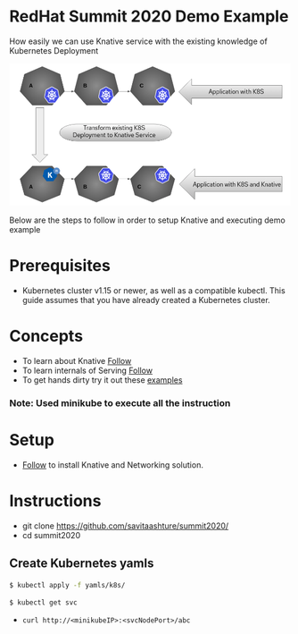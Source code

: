 # RedHat Summit 2020 Demo Example

How easily we can use Knative service with the existing knowledge of Kubernetes Deployment

![Image description](./images/demo.png)

Below are the steps to follow in order to setup Knative and executing demo example

# Prerequisites
* Kubernetes cluster v1.15 or newer, as well as a compatible kubectl. This guide assumes that you have already created a Kubernetes cluster.

# Concepts
* To learn about Knative [Follow](https://knative.dev/docs/)
* To learn internals of Serving [Follow](https://knative.dev/docs/serving/)
* To get hands dirty try it out these [examples](https://knative.dev/docs/serving/samples/)

### Note: Used minikube to execute all the instruction

# Setup
* [Follow](https://knative.dev/docs/install/any-kubernetes-cluster/#installing-the-serving-component) to install Knative and Networking solution.

# Instructions
* git clone https://github.com/savitaashture/summit2020/
* cd summit2020

## Create Kubernetes yamls
```bash
$ kubectl apply -f yamls/k8s/
```
```bash
$ kubectl get svc
```
* `curl http://<minikubeIP>:<svcNodePort>/abc`
